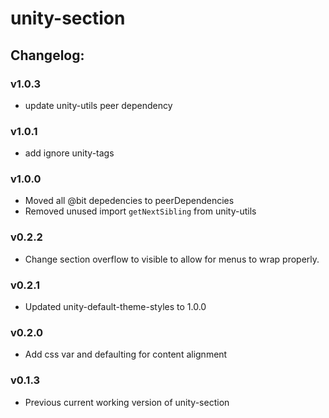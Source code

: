 # unity-section

## Changelog:

### v1.0.3
- update unity-utils peer dependency

### v1.0.1
- add ignore unity-tags

### v1.0.0
- Moved all @bit depedencies to peerDependencies
- Removed unused import `getNextSibling` from unity-utils

### v0.2.2
- Change section overflow to visible to allow for menus to wrap properly.

### v0.2.1
- Updated unity-default-theme-styles to 1.0.0

### v0.2.0
- Add css var and defaulting for content alignment

### v0.1.3
- Previous current working version of unity-section
